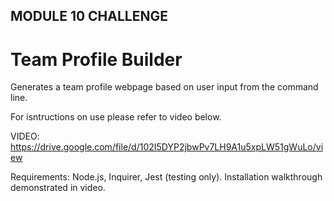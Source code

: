 ## MODULE 10 CHALLENGE

# Team Profile Builder

Generates a team profile webpage based on user input from the command line.

For isntructions on use please refer to video below.

VIDEO: https://drive.google.com/file/d/102I5DYP2jbwPv7LH9A1u5xpLW51gWuLo/view

Requirements: Node.js, Inquirer, Jest (testing only). Installation walkthrough demonstrated in video.
